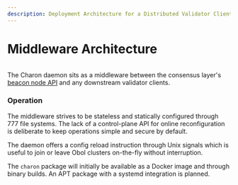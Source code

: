```yaml
---
description: Deployment Architecture for a Distributed Validator Client
---
```


# Middleware Architecture

<div align="center"><img src="https://github.com/ObolNetwork/obol-docs/blob/main/img/DistributedValidatorCluster.svg" alt=""></div>

The Charon daemon sits as a middleware between the consensus layer's [beacon node API](https://ethereum.github.io/beacon-APIs/) and any downstream validator clients.

### Operation

The middleware strives to be stateless and statically configured through 777 file systems. The lack of a control-plane API for online reconfiguration is deliberate to keep operations simple and secure by default.

The daemon offers a config reload instruction through Unix signals which is useful to join or leave Obol clusters on-the-fly without interruption.

The `charon` package will initially be available as a Docker image and through binary builds. An APT package with a systemd integration is planned.
